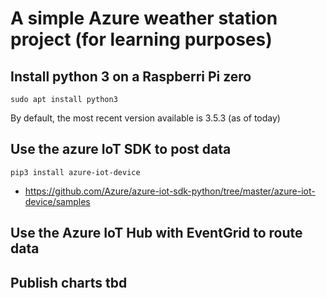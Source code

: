 # A simple Azure weather station project (for learning purposes)

## Install python 3 on a Raspberri Pi zero

    sudo apt install python3

By default, the most recent version available is 3.5.3 (as of today)

## Use the azure IoT SDK to post data

    pip3 install azure-iot-device


 - https://github.com/Azure/azure-iot-sdk-python/tree/master/azure-iot-device/samples

## Use the Azure IoT Hub with EventGrid to route data

## Publish charts tbd
